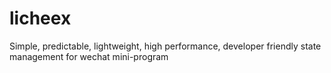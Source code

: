 # licheex
Simple, predictable, lightweight, high performance, developer friendly state management for wechat mini-program

